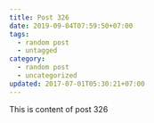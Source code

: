 ```yaml
---
title: Post 326
date: 2019-09-04T07:59:50+07:00
tags:
  - random post
  - untagged
category:
  - random post
  - uncategorized
updated: 2017-07-01T05:30:21+07:00
---
```

This is content of post 326